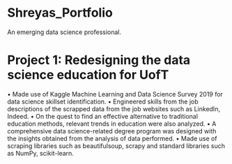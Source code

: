 # Shreyas_Portfolio
An emerging data science professional.




# Project 1: Redesigning the data science education for UofT 
• Made use of Kaggle Machine Learning and Data Science Survey 2019 for data science skillset identification.
• Engineered skills from the job descriptions of the scrapped data from the job websites such as LinkedIn, Indeed. 
• On the quest to find an effective alternative to traditional education methods, relevant trends in education were also analyzed.
• A comprehensive data science-related degree program was designed with the insights obtained from the analysis of data performed.
• Made use of scraping libraries such as beautifulsoup, scrapy and standard libraries such as NumPy, scikit-learn.
